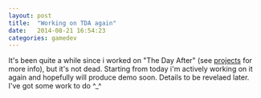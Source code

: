 ```yaml
---
layout: post
title:  "Working on TDA again"
date:   2014-08-21 16:54:23
categories: gamedev
---
```


It's been quite a while since i worked on "The Day After" (see
[projects][projects] for more info), but it's not dead. Starting from today i'm
actively working on it again and hopefully will produce demo soon. Details to be
revelaed later. I've got some work to do ^_^

[projects]:     /projects

